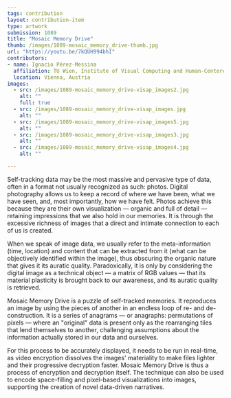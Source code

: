 ```yaml
---
tags: contribution
layout: contribution-item
type: artwork
submission: 1089
title: "Mosaic Memory Drive"
thumb: /images/1089-mosaic_memory_drive-thumb.jpg
url: "https://youtu.be/7kQUH994bhI"
contributors: 
- name: Ignacio Pérez-Messina
  affiliation: TU Wien, Institute of Visual Computing and Human-Centered Technology
  location: Vienna, Austria
images: 
  - src: /images/1089-mosaic_memory_drive-visap_images2.jpg
    alt: ""
    full: true
  - src: /images/1089-mosaic_memory_drive-visap_images.jpg
    alt: ""
  - src: /images/1089-mosaic_memory_drive-visap_images5.jpg
    alt: ""
  - src: /images/1089-mosaic_memory_drive-visap_images3.jpg
    alt: ""
  - src: /images/1089-mosaic_memory_drive-visap_images4.jpg
    alt: ""

---
```


Self-tracking data may be the most massive and pervasive type of data,
often in a format not usually recognized as such: photos. Digital
photography allows us to keep a record of where we have been, what we
have seen, and, most importantly, how we have felt. Photos achieve this
because they are their own visualization — organic and full of
detail — retaining impressions that we also hold in our memories. It is
through the excessive richness of images that a direct and intimate
connection to each of us is created.

When we speak of image data, we usually refer to the meta-information
(time, location) and content that can be extracted from it (what can be
objectively identified within the image), thus obscuring the organic
nature that gives it its auratic quality. Paradoxically, it is only by
considering the digital image as a technical object — a matrix of RGB
values — that its material plasticity is brought back to our awareness,
and its auratic quality is retrieved.

Mosaic Memory Drive is a puzzle of self-tracked memories. It reproduces
an image by using the pieces of another in an endless loop of re- and
de-construction. It is a series of anagrams — or anagraphs: permutations
of pixels — where an "original" data is present only as the
rearranging tiles that lend themselves to another, challenging
assumptions about the information actually stored in our data and
ourselves.

For this process to be accurately displayed, it needs to be run in
real-time, as video encryption dissolves the images' materiality to
make files lighter and their progressive decryption faster. Mosaic
Memory Drive is thus a process of encryption and decryption itself. The
technique can also be used to encode space-filling and pixel-based
visualizations into images, supporting the creation of novel data-driven
narratives.
